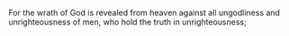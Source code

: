For the wrath of God is revealed from heaven against all ungodliness and unrighteousness of men, who hold the truth in unrighteousness;
